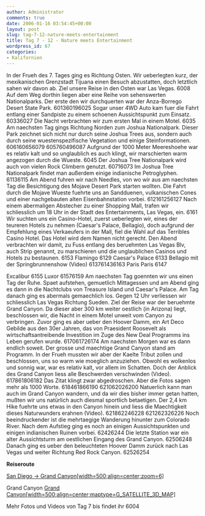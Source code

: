 ```yaml
---
author: Administrator
comments: true
date: 2006-01-16 03:54:45+00:00
layout: post
slug: tag-7-12-nature-meets-entertainment
title: Tag 7 - 12 - Nature meets Entertainment
wordpress_id: 67
categories:
- Kalifornien
---
```


In der Frueh des 7. Tages ging es Richtung Osten. Wir ueberlegten kurz, der mexikanischen Grenzstadt Tijuana einen Besuch abzustatten, doch letztlich sahen wir davon ab. Ziel unsere Reise in den Osten war Las Vegas. 
6008
Auf dem Weg dorthin liegen aber eine Reihe von sehenswerten Nationalparks. Der erste den wir durchquerten war der Anza-Borrego Desert State Park. 
601360196025
Sogar unser 4WD Auto kam fuer die Fahrt entlang einer Sandpiste zu einem schoenen Aussichtspunkt zum Einsatz.
60336027
Die Nacht verbrachten wir zum ersten Mal in einem Motel. 
6035
Am naechsten Tag gings Richtung Norden zum Joshua Nationalpark. Dieser Park zeichnet sich nicht nur durch seine Joshua Trees aus, sondern auch durch seine wuestenspezifische Vegetation und einige Steinformationen.
606160656079
605760496087
Aufgrund der 1000 Meter Meereshoehe war es relativ kalt und so unglaublich es auch klingt, wir marschierten warm angezogen durch die Wueste. 
6045
Der Joshua Tree Nationalpark wird auch von vielen Rock Climbern genutzt.
60716073
Im Joshua Tree Nationalpark findet man außerdem einige indianische Petroglyphen.
61136115
Am Abend fuhren wir nach Needles, von wo wir aus am naechsten Tag die Besichtigung des Mojave Desert Park starten wollten.
Die Fahrt durch die Mojave Wueste fuehrte uns an Sandduenen, vulkanischen Cones und einer nachgebauten alten Eisenbahnstation vorbei.
612161256127
Nach einem abermaligen Abstecher zu einer Shopping Mall, trafen wir schliesslich um 18 Uhr in der Stadt des Entertainments, Las Vegas, ein.
6161
Wir suchten uns ein Casino-Hotel, zuerst ueberlegten wir, eines der  teureren Hotels zu nehmen (Caesar's Palace, Bellagio), doch aufgrund der Empfehlung eines Verkaeufers in der Mall, fiel die Wahl auf das Terribles Casino Hotel. Das Hotel wird dem Namen nicht gerecht. 
Den Abend verbrachten wir damit, zu Fuss entlang des beruehmten Las Vegas Blv, auch Strip genannt, zu marschieren und die unglaublichen Casinos und Hotels zu bestaunen. 
6153
Flamingo
6129
Caesar's Palace 
6133
Bellagio mit der Springbrunnenshow (Video)
613761436163
Paris Paris
6147

Excalibur
6155
Luxor 
61576159
Am naechsten Tag goennten wir uns einen Tag der Ruhe. Spaet aufstehen, gemuetlich Mittagessen und am Abend ging es dann in die Nachtclubs von Treasure Island und Caesar's Palace. 
Am Tag danach ging es abermals gemaechlich los. Gegen 12 Uhr verliessen wir schliesslich Las Vegas Richtung Sueden. Ziel der Reise war der beruehmte Grand Canyon. Da dieser aber 300 km weiter oestlich (in Arizona) liegt, beschlossen wir, die Nacht in einem Motel unweit vom Canyon zu verbringen. Zuvor ging es aber ueber den Hoover Damm, ein Art Deco Gebilde aus den 30er Jahren, das von Praesident Roosevelt als wirtschaftsantreibende Investition im Zuge des New Deal Programms ins Leben gerufen wurde. 
617061726174
Am naechsten Morgen war es dann endlich soweit. Der grosse und maechtige Grand Canyon stand am Programm. In der Frueh mussten wir aber der Kaelte Tribut zollen und beschlossen, uns so warm wie moeglich anzuziehen. Obwohl es wolkenlos und sonnig war, war es relativ kalt, vor allem im Schatten. 
Doch der Anblick des Grand Canyon liess alle Beschwerden verschwinden (Video).
617861806182
Das Zitat klingt zwar abgedroschen. Aber die Fotos sagen mehr als 1000 Worte.
618461866190
621062026200
Natuerlich kann man auch im Grand Canyon wandern, und da wir dies bisher immer getan hatten, mußten wir uns natürlich auch diesmal sportlich betaetigen. Der 2,4 km Hike fuehrte uns etwas in den Canyon hinein und liess die Maechtigkeit dieses Naturwunders erahnen (Video). 
621862246228
621262326226
Noch beeindruckender ist die mehrtaegige Wanderung hinunter zum Colorado River.
Nach dem Aufstieg ging es noch an einigen Aussichtspunkten und einigen indianischen Ruinen vorbei. 
62426244
Die letzte Station war ein alter Aussichtsturm am oestlichen Eingang des Grand Canyon. 
62506248
Danach ging es ueber den beleuchteten Hoover Damm zurück nach Las Vegas und weiter Richtung Red Rock Canyon. 
62526254

**Reiseroute**

[San Diego -> Grand Canyon[width=500;align=center;zoom=6]](http://www.seren.at/weltreise/wp-content/routen/Kalifornien/SanDiego-Grandcanyon.kml)

Grand Canyon
[Grand Canyon[width=500;align=center;maptype=G_SATELLITE_3D_MAP]](http://www.seren.at/weltreise/wp-content/routen/Kalifornien/GrandCanyon.kml)

Mehr Fotos und Videos von Tag 7 bis  findet ihr 6004 

